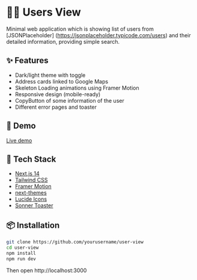 # 🧑‍💼 Users View

Minimal web application which is showing list of users from [JSONPlaceholder]
(https://jsonplaceholder.typicode.com/users) and their detailed information, providing simple search.

## ✨ Features

- Dark/light theme with toggle
- Address cards linked to Google Maps
- Skeleton Loading animations using Framer Motion
- Responsive design (mobile-ready)
- CopyButton of some information of the user
- Different error pages and toaster

## 📸 Demo

[Live demo](https://cautious-tribble-xi.vercel.app/)  

## 🚀 Tech Stack

- [Next.js 14](https://nextjs.org/)
- [Tailwind CSS](https://tailwindcss.com/)
- [Framer Motion](https://www.framer.com/motion/)
- [next-themes](https://github.com/pacocoursey/next-themes)
- [Lucide Icons](https://lucide.dev/)
- [Sonner Toaster](https://sonner.emilkowal.dev/)

## 📦 Installation

```bash
git clone https://github.com/yourusername/user-view
cd user-view
npm install
npm run dev
```
Then open http://localhost:3000
